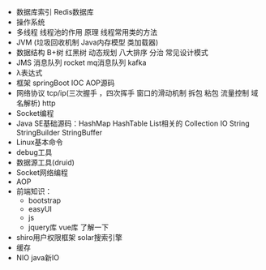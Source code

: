 + 数据库索引 Redis数据库 
+ 操作系统
+ 多线程  线程池的作用 原理 线程常用类的方法
+ JVM (垃圾回收机制 Java内存模型 类加载器)
+ 数据结构 B+树 红黑树 动态规划 八大排序 分治 常见设计模式
+ JMS 消息队列 rocket mq消息队列 kafka 
+ λ表达式
+ 框架 springBoot IOC AOP源码
+ 网络协议 tcp/ip(三次握手 ，四次挥手 窗口的滑动机制 拆包 粘包 流量控制 域名解析) http
+ Socket编程 
+ Java SE基础源码：HashMap HashTable List相关的 Collection IO String StringBuilder StringBuffer
+ Linux基本命令
+ debug工具
+ 数据源工具(druid)
+ Socket网络编程
+ AOP
+ 前端知识：
    + bootstrap
    + easyUI
    + js
    + jquery库 vue库 了解一下
+ shiro用户权限框架 solar搜索引擎 
+ 缓存
+ NIO java新IO
